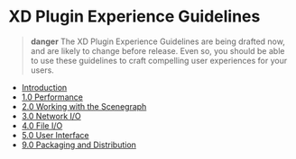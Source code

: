 # XD Plugin Experience Guidelines

> **danger**
> The XD Plugin Experience Guidelines are being drafted now, and are likely to change before release. Even so, you should be able to use these guidelines to craft compelling user experiences for your users.

* [Introduction](intro.md)
* [1.0 Performance](1-performance.md)
* [2.0 Working with the Scenegraph](2-scenegraph.md)
* [3.0 Network I/O](3-network-io.md)
* [4.0 File I/O](4-file-io.md)
* [5.0 User Interface](5-ui.md)
* [9.0 Packaging and Distribution](9-packaging.md)